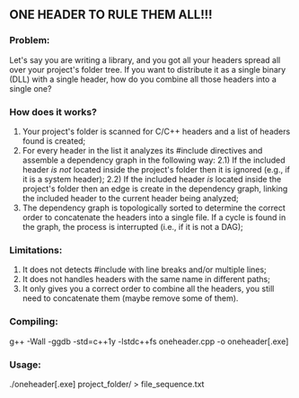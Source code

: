 ## ONE HEADER TO RULE THEM ALL!!!

### Problem:
Let's say you are writing a library, and you got all your
headers spread all over your project's folder tree. If
you want to distribute it as a single binary (DLL) with a 
single header, how do you combine all those headers into a 
single one?

### How does it works?
1) Your project's folder is scanned for C/C++ headers 
   and a list of headers found is created;
2) For every header in the list it analyzes its #include 
   directives and assemble a dependency graph in the 
   following way:
   2.1) If the included header *is not* located inside 
        the project's folder then it is ignored (e.g., 
        if it is a system header);
   2.2) If the included header *is* located inside the 
        project's folder then an edge is create in the 
        dependency graph, linking the included header 
        to the current header being analyzed;
3) The dependency graph is topologically sorted to determine
   the correct order to concatenate the headers into a single
   file. If a cycle is found in the graph, the process is 
   interrupted (i.e., if it is not a DAG);

### Limitations:
  1) It does not detects #include with line breaks and/or multiple lines;
  2) It does not handles headers with the same name in different paths;
  3) It only gives you a correct order to combine all the headers, you 
     still need to concatenate them (maybe remove some of them).

### Compiling:
  g++ -Wall -ggdb -std=c++1y -lstdc++fs oneheader.cpp -o oneheader[.exe]

### Usage:
  ./oneheader[.exe] project_folder/ > file_sequence.txt
